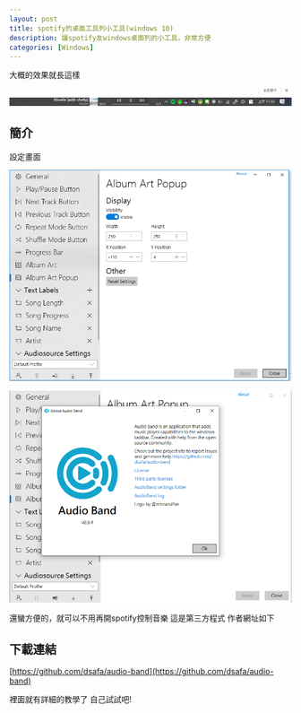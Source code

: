 ```yaml
---
layout: post
title: spotify的桌面工具列小工具(windows 10)
description: 讓spotify友windows桌面列的小工具，非常方便
categories: [Windows]
---
```

大概的效果就長這樣

![圖片_003](/attachments/2019-11-23-spotify-toolbar/圖片_003.png)

<!--more-->

## 簡介

設定畫面

![圖片_004](/attachments/2019-11-23-spotify-toolbar/圖片_004.png)

![圖片_005](/attachments/2019-11-23-spotify-toolbar/圖片_005.png)

還蠻方便的，就可以不用再開spotify控制音樂
這是第三方程式 作者網址如下

## 下載連結

[https://github.com/dsafa/audio-band](https://github.com/dsafa/audio-band)

裡面就有詳細的教學了 自己試試吧!